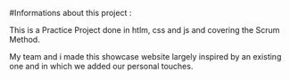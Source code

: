 #Informations about this project :

This is a Practice Project done in htlm, css and js and covering the Scrum Method.

My team and i made this showcase website largely inspired by an existing one and in which we added our personal touches.
